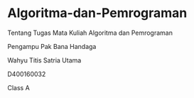 # Algoritma-dan-Pemrograman
Tentang Tugas Mata Kuliah Algoritma dan Pemrograman 

Pengampu Pak Bana Handaga


Wahyu Titis Satria Utama

D400160032

Class A
